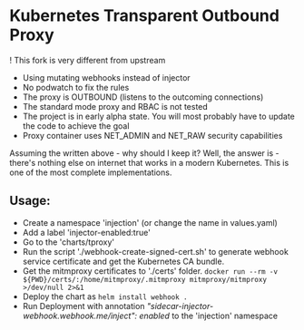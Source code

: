 # Kubernetes Transparent Outbound Proxy

! This fork is very different from upstream

* Using mutating webhooks instead of injector
* No podwatch to fix the rules
* The proxy is OUTBOUND (listens to the outcoming connections)
* The standard mode proxy and RBAC is not tested
* The project is in early alpha state. You will most probably have to update the code to achieve the goal
* Proxy container uses NET_ADMIN and NET_RAW security capabilities 

Assuming the written above - why should I keep it?
Well, the answer is - there's nothing else on internet that works in a modern Kubernetes. This is one of the most complete implementations.

## Usage:
- Create a namespace 'injection' (or change the name in values.yaml)
- Add a label 'injector-enabled:true'
- Go to the 'charts/tproxy'
- Run the script './webhook-create-signed-cert.sh' to generate webhook service certificate and get the Kubernetes CA bundle.
- Get the mitmproxy certificates to './certs' folder. ``docker run --rm -v ${PWD}/certs/:/home/mitmproxy/.mitmproxy mitmproxy/mitmproxy >/dev/null 2>&1``
- Deploy the chart as ``helm install webhook .``
- Run Deployment with annotation _"sidecar-injector-webhook.webhook.me/inject": enabled_ to the 'injection' namespace
